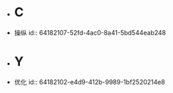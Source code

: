 - # C
- 操纵
  id:: 64182107-52fd-4ac0-8a41-5bd544eab248
- # Y
- 优化
  id:: 64182102-e4d9-412b-9989-1bf2520214e8
